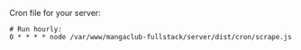 Cron file for your server:

```
# Run hourly:
0 * * * * node /var/www/mangaclub-fullstack/server/dist/cron/scrape.js
```
